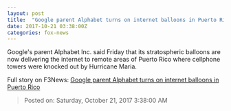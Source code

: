 ```yaml
---
layout: post
title:  "Google parent Alphabet turns on internet balloons in Puerto Rico"
date: 2017-10-21 03:38:00Z
categories: fox-news
---
```


Google's parent Alphabet Inc. said Friday that its stratospheric balloons are now delivering the internet to remote areas of Puerto Rico where cellphone towers were knocked out by Hurricane Maria.


Full story on F3News: [Google parent Alphabet turns on internet balloons in Puerto Rico](http://www.f3nws.com/n/VP3DxG)

> Posted on: Saturday, October 21, 2017 3:38:00 AM
